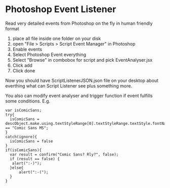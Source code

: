 # Photoshop Event Listener
Read very detailed events from Photoshop on the fly in human friendly format

1. place all file inside one folder on your disk
2. open "File > Scripts > Script Event Manager" in Photoshop
3. Enable events
4. Select Photoshop Event everything
5. Select "Browse" in combobox for script and pick EventAnalyser.jsx
6. Click add
7. Click done

Now you should have ScriptListenerJSON.json file on your desktop about everthing what can Script Listener see plus something more.

You also can modify event analyser and trigger function if event fulfills some conditions.
E.g.
```
var isComicSans;
try{
  isComicSans = descObject.make.using.textStyleRange[0].textStyleRange.textStyle.fontName == "Comic Sans MS";
}
catch(ignore){
  isComicSans = false
}
if(isComicSans){
  var result = confirm("Comic Sans? Rly?", false);  
  if (result == false) {  
   alert(":-)");
  }else{
      alert(":-(");
  }
}
```
